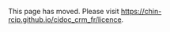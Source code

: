 <!-- <!DOCTYPE html>
<html>
<head>
    <meta charset="utf8"> -->
<!--     <meta http-equiv="refresh" content="0; url=https://chin-rcip.github.io/cidoc_crm_fr/licence"> -->
<!--     <link rel="canonical" href="https://chin-rcip.github.io/cidoc_crm_fr/licence"> -->
<!--     <title>This page has moved</title>
</head>
<body> -->
<!--     <p>This page has moved. Redirecting you to <a href="https://chin-rcip.github.io/cidoc_crm_fr/licence">https://chin-rcip.github.io/cidoc_crm_fr/licence</a>&hellip;</p> -->
<!-- </body>
</html> -->
This page has moved. Please visit https://chin-rcip.github.io/cidoc_crm_fr/licence.

